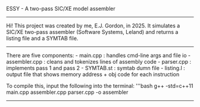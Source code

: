 ESSY - A two-pass SIC/XE model assembler

--- 

Hi! This project was created by me, E.J. Gordon, in 2025.
It simulates a SIC/XE two-pass assembler (Software Systems, Leland) and returns a listing file and a SYMTAB file. 

---

There are five components:
    - main.cpp : handles cmd-line args and file io
    - assembler.cpp : cleans and tokenizes lines of assembly code
    - parser.cpp : implements pass 1 and pass 2
    - SYMTAB.st : symtab dumn file
    - listing.l : output file that shows memory address + obj code for each instruction


To compile this, input the following into the terminal:
'''bash
    g++ -std=c++11 main.cpp assembler.cpp parser.cpp -o assembler

---
